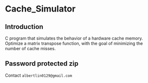 # Cache_Simulator

## Introduction

C program that simulates the behavior of a hardware cache memory.
Optimize a matrix transpose function, with the goal of minimizing the number of cache misses.

## Password protected zip

Contact `albertlin0129@gmail.com`
